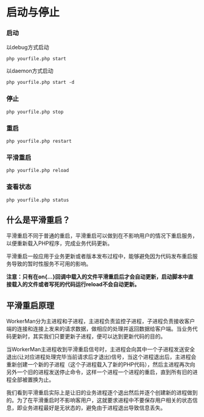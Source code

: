 # 启动与停止

### 启动

以debug方式启动

```php yourfile.php start```

以daemon方式启动

```php yourfile.php start -d```

### 停止
```php yourfile.php stop```

### 重启
```php yourfile.php restart```

### 平滑重启
```php yourfile.php reload```

### 查看状态
```php yourfile.php status```


## 什么是平滑重启？

平滑重启不同于普通的重启，平滑重启可以做到在不影响用户的情况下重启服务，以便重新载入PHP程序，完成业务代码更新。

平滑重启一般应用于业务更新或者版本发布过程中，能够避免因为代码发布重启服务导致的暂时性服务不可用的影响。

**注意：只有在on{...}回调中载入的文件平滑重启后才会自动更新，启动脚本中直接载入的文件或者写死的代码运行reload不会自动更新。**

## 平滑重启原理

WorkerMan分为主进程和子进程，主进程负责监控子进程，子进程负责接收客户端的连接和连接上发来的请求数据，做相应的处理并返回数据给客户端。当业务代码更新时，其实我们只要更新子进程，便可以达到更新代码的目的。

当WorkerMan主进程收到平滑重启信号时，主进程会向其中一个子进程发送安全退出(让对应进程处理完毕当前请求后才退出)信号，当这个进程退出后，主进程会重新创建一个新的子进程（这个子进程载入了新的PHP代码），然后主进程再次向另外一个旧的进程发送停止命令，这样一个进程一个进程的重启，直到所有旧的进程全部被置换为止。

我们看到平滑重启实际上是让旧的业务进程逐个退出然后并逐个创建新的进程做到的。为了在平滑重启时不影响客用户，这就要求进程中不要保存用户相关的状态信息，即业务进程最好是无状态的，避免由于进程退出导致信息丢失。


